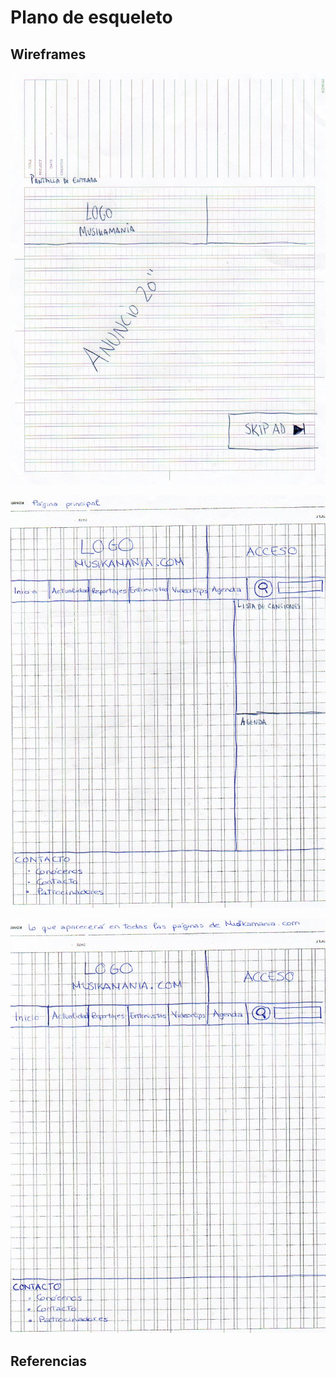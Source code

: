 # Plano de esqueleto

## Wireframes

![entrada](/4-esqueleto/entrada.jpg)

![principal](/4-esqueleto/principal.jpg)

![plantilla](/4-esqueleto/plantilla.jpg)

## Referencias